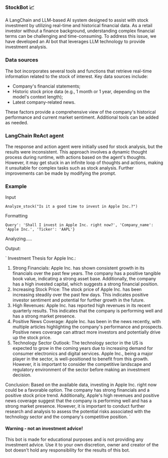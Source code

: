 ### StockBot 📈

A LangChain and LLM-based AI system designed to assist with stock investment by utilizing real-time and historical financial data. As a retail investor without a finance background, understanding complex financial terms can be challenging and time-consuming. To address this issue, we have developed an AI bot that leverages LLM technology to provide investment analysis.

### Data sources

The bot incorporates several tools and functions that retrieve real-time information related to the stock of interest. Key data sources include:
- Company's financial statements;
- Historic stock price data (e.g., 1 month or 1 year, depending on the model's context length);
- Latest company-related news.

These factors provide a comprehensive view of the company's historical performance and current market sentiment. Additional tools can be added as needed.

### LangChain ReAct agent

The response and action agent were initially used for stock analysis, but the results were inconsistent. This approach involves a dynamic thought process during runtime, with actions based on the agent's thoughts. However, it may get stuck in an infinite loop of thoughts and actions, making it unsuitable for complex tasks such as stock analysis. Further improvements can be made by modifying the prompt.


### Example

Input

`Analyze_stock("Is it a good time to invest in Apple Inc.?")`

Formatting

`Query': 'Shall I invest in Apple Inc. right now?', 'Company_name': 'Apple Inc.', 'Ticker': 'AAPL'}`

Analyzing.....

Output:

`
Investment Thesis for Apple Inc.:

1. Strong Financials: Apple Inc. has shown consistent growth in its financials over the past few years. The company has a positive tangible book value, indicating a strong asset base. Additionally, the company has a high invested capital, which suggests a strong financial position.
2. Increasing Stock Price: The stock price of Apple Inc. has been increasing steadily over the past few days. This indicates positive investor sentiment and potential for further growth in the future.
3. High Revenues: Apple Inc. has reported high revenues in its recent quarterly results. This indicates that the company is performing well and has a strong market presence.
4. Positive News Coverage: Apple Inc. has been in the news recently, with multiple articles highlighting the company's performance and prospects. Positive news coverage can attract more investors and potentially drive up the stock price.
5. Technology Sector Outlook: The technology sector in the US is expected to grow in the coming years due to increasing demand for consumer electronics and digital services. Apple Inc., being a major player in the sector, is well-positioned to benefit from this growth. However, it is important to consider the competitive landscape and regulatory environment of the sector before making an investment decision.

Conclusion:
Based on the available data, investing in Apple Inc. right now could be a favorable option. The company has strong financials and a positive stock price trend. Additionally, Apple's high revenues and positive news coverage suggest that the company is performing well and has a strong market presence. However, it is important to conduct further research and analysis to assess the potential risks associated with the technology sector and the company's competitive position.
`

#### Warning - not an investment advice!

This bot is made for educational purposes and is not providing any investment advice. Use it to your own discretion, owner and creator of the bot doesn't hold any responsibility for the results of this bot.
